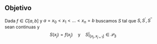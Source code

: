 
## Objetivo

Dada $f\in C[a,b]$ y $a=x_{0}<x_{1}<\dots<x_{n}=b$ buscamos $S$ tal que $S, S^\prime, S^{\prime\prime}$ sean continuas y 
$$
S(x_{j})=f(x_{j})\quad  \text{y} \quad S|_{[x_{j}, x_{j+1}]} \in  \mathcal{P}_{3}
$$